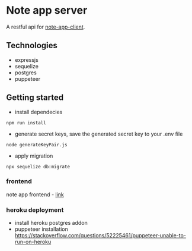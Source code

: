 # Note app server
A restful api for [note-app-client](https://github.com/briankarlsayen/note-app-client).

## Technologies
- expressjs
- sequelize
- postgres
- puppeteer

## Getting started
- install dependecies
```
npm run install
```
- generate secret keys, save the generated secret key to your .env file
```
node generateKeyPair.js
```
- apply migration
```
npx sequelize db:migrate
```

### frontend
note app frontend - [link](https://github.com/briankarlsayen/note-app-client)

### heroku deployment
- install heroku postgres addon
- puppeteer installation
https://stackoverflow.com/questions/52225461/puppeteer-unable-to-run-on-heroku

